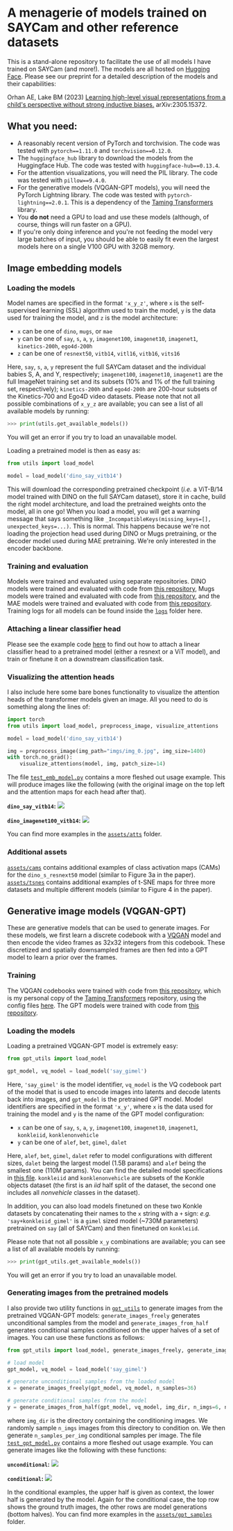# A menagerie of models trained on SAYCam and other reference datasets

This is a stand-alone repository to facilitate the use of all models I have trained on SAYCam (and more!). The models are all hosted on [Hugging Face](https://huggingface.co/eminorhan). Please see our preprint for a detailed description of the models and their capabilities:

Orhan AE, Lake BM (2023) [Learning high-level visual representations from a child's perspective without strong inductive biases.](https://arxiv.org/abs/2305.15372) arXiv:2305.15372.

## What you need:
* A reasonably recent version of PyTorch and torchvision. The code was tested with `pytorch==1.11.0` and `torchvision==0.12.0`.
* The `huggingface_hub` library to download the models from the Huggingface Hub. The code was tested with `huggingface-hub==0.13.4`.
* For the attention visualizations, you will need the PIL library. The code was tested with `pillow==9.4.0`.
* For the generative models (VQGAN-GPT models), you will need the PyTorch Lightning library. The code was tested with `pytorch-lightning==2.0.1`. This is a dependency of the [Taming Transformers](https://github.com/CompVis/taming-transformers) library.
* You **do not** need a GPU to load and use these models (although, of course, things will run faster on a GPU). 
* If you're only doing inference and you're not feeding the model very large batches of input, you should be able to easily fit even the largest models here on a single V100 GPU with 32GB memory.

## Image embedding models

### Loading the models
Model names are specified in the format `'x_y_z'`, where `x` is the self-supervised learning (SSL) algorithm used to train the model, `y` is the data used for training the model, and `z` is the model architecture:

* `x` can be one of `dino`, `mugs`, or `mae`
* `y` can be one of `say`, `s`, `a`, `y`, `imagenet100`, `imagenet10`, `imagenet1`, `kinetics-200h`, `ego4d-200h`
* `z` can be one of `resnext50`, `vitb14`, `vitl16`, `vitb16`, `vits16` 

Here, `say`, `s`, `a`, `y` represent the full SAYCam dataset and the individual babies S, A, and Y, respectively; `imagenet100`, `imagenet10`, `imagenet1` are the full ImageNet training set and its subsets (10% and 1% of the full training set, respectively); `kinetics-200h` and `ego4d-200h` are 200-hour subsets of the Kinetics-700 and Ego4D video datasets. Please note that not all possible combinations of `x_y_z` are available; you can see a list of all available models by running:

```python
>>> print(utils.get_available_models())
```

You will get an error if you try to load an unavailable model.

Loading a pretrained model is then as easy as:

```python
from utils import load_model

model = load_model('dino_say_vitb14')
```

This will download the corresponding pretrained checkpoint (*i.e.* a ViT-B/14 model trained with DINO on the full SAYCam dataset), store it in cache, build the right model architecture, and load the pretrained weights onto the model, all in one go! When you load a model, you will get a warning message that says something like `_IncompatibleKeys(missing_keys=[], unexpected_keys=...)`. This is normal. This happens because we're not loading the projection head used during DINO or Mugs pretraining, or the decoder model used during MAE pretraining. We're only interested in the encoder backbone.

### Training and evaluation
Models were trained and evaluated using separate repositories. DINO models were trained and evaluated with code from [this repository](https://github.com/eminorhan/dino), Mugs models were trained and evaluated with code from [this repository](https://github.com/eminorhan/mugs), and the MAE models were trained and evaluated with code from [this repository](https://github.com/eminorhan/mae). Training logs for all models can be found inside the [`logs`](https://github.com/eminorhan/silicon-menagerie/tree/master/logs) folder here.

### Attaching a linear classifier head
Please see the example code [here](https://github.com/eminorhan/dino/blob/master/eval_linear.py) to find out how to attach a linear classifier head to a pretrained model (either a resnext or a ViT model), and train or finetune it on a downstream classification task.

### Visualizing the attention heads
I also include here some bare bones functionality to visualize the attention heads of the transformer models given an image. All you need to do is something along the lines of:

```python
import torch
from utils import load_model, preprocess_image, visualize_attentions

model = load_model('dino_say_vitb14')

img = preprocess_image(img_path="imgs/img_0.jpg", img_size=1400)
with torch.no_grad():
    visualize_attentions(model, img, patch_size=14)
```

The file [`test_emb_model.py`](https://github.com/eminorhan/silicon-menagerie/blob/master/test_emb_model.py) contains a more fleshed out usage example. This will produce images like the following (with the original image on the top left and the attention maps for each head after that).

**`dino_say_vitb14`:**
![](assets/atts/dino_say_vitb14_img_0.jpeg)

**`dino_imagenet100_vitb14`:**
![](assets/atts/dino_imagenet100_vitb14_img_0.jpeg)

You can find more examples in the [`assets/atts`](https://github.com/eminorhan/silicon-menagerie/tree/master/assets/atts) folder.

### Additional assets
[`assets/cams`](https://github.com/eminorhan/silicon-menagerie/tree/master/assets/cams) contains additional examples of class activation maps (CAMs) for the `dino_s_resnext50` model (similar to Figure 3a in the paper). [`assets/tsnes`](https://github.com/eminorhan/silicon-menagerie/tree/master/assets/tsnes) contains additional examples of t-SNE maps for three more datasets and multiple different models (similar to Figure 4 in the paper).

## Generative image models (VQGAN-GPT)

These are generative models that can be used to generate images. For these models, we first learn a discrete codebook with a [VQGAN](https://github.com/CompVis/taming-transformers) model and then encode the video frames as 32x32 integers from this codebook. These discretized and spatially downsampled frames are then fed into a GPT model to learn a prior over the frames. 

### Training
The VQGAN codebooks were trained with code from [this repository](https://github.com/eminorhan/vqgan), which is my personal copy of the [Taming Transformers](https://github.com/CompVis/taming-transformers) repository, using the config files [here](https://github.com/eminorhan/vqgan/tree/master/configs). The GPT models were trained with code from [this repository](https://github.com/eminorhan/vqgan-gpt).

### Loading the models
Loading a pretrained VQGAN-GPT model is extremely easy:

```python
from gpt_utils import load_model

gpt_model, vq_model = load_model('say_gimel')
```

Here, `'say_gimel'` is the model identifier, `vq_model` is the VQ codebook part of the model that is used to encode images into latents and decode latents back into images, and `gpt_model` is the pretrained GPT model. Model identifiers are specified in the format `'x_y'`, where `x` is the data used for training the model and `y` is the name of the GPT model configuration:

* `x` can be one of `say`, `s`, `a`, `y`, `imagenet100`, `imagenet10`, `imagenet1`, `konkleiid`, `konklenonvehicle`
* `y` can be one of `alef`, `bet`, `gimel`, `dalet`

Here, `alef`, `bet`, `gimel`, `dalet` refer to model configurations with different sizes, `dalet` being the largest model (1.5B params) and `alef` being the smallest one (110M params). You can find the detailed model specifications in [this file](https://github.com/eminorhan/silicon-menagerie/blob/master/gptmodel.py). `konkleiid` and `konklenonvehicle` are subsets of the Konkle objects dataset (the first is an *iid* half split of the dataset, the second one includes all *nonvehicle* classes in the dataset). 

In addition, you can also load models finetuned on these two Konkle datasets by concatenating their names to the `x` string with a `+` sign: *e.g.* `'say+konkleiid_gimel'` is a `gimel` sized model (~730M parameters) pretrained on `say` (all of SAYCam) and then finetuned on `konkleiid`.

Please note that not all possible `x_y` combinations are available; you can see a list of all available models by running:

```python
>>> print(gpt_utils.get_available_models())
```

You will get an error if you try to load an unavailable model.

### Generating images from the pretrained models

I also provide two utility functions in [`gpt_utils`](https://github.com/eminorhan/silicon-menagerie/blob/master/gpt_utils.py) to generate images from the pretrained VQGAN-GPT models: `generate_images_freely` generates unconditional samples from the model and `generate_images_from_half` generates conditional samples conditioned on the upper halves of a set of images. You can use these functions as follows:

```python
from gpt_utils import load_model, generate_images_freely, generate_images_from_half

# load model
gpt_model, vq_model = load_model('say_gimel')

# generate unconditional samples from the loaded model
x = generate_images_freely(gpt_model, vq_model, n_samples=36)

# generate conditional samples from the model
y = generate_images_from_half(gpt_model, vq_model, img_dir, n_imgs=6, n_samples_per_img=6)
```

where `img_dir` is the directory containing the conditioning images. We randomly sample `n_imgs` images from this directory to condition on. We then generate `n_samples_per_img` conditional samples per image. The file [`test_gpt_model.py`](https://github.com/eminorhan/silicon-menagerie/blob/master/test_gpt_model.py) contains a more fleshed out usage example. You can generate images like the following with these functions:

**`unconditional`:**
![](assets/gpt_samples/free_samples_from_say_gimel_1.png)

**`conditional`:**
![](assets/gpt_samples/conditional_samples_from_say_gimel_0.png)

In the conditional examples, the upper half is given as context, the lower half is generated by the model. Again for the conditional case, the top row shows the ground truth images, the other rows are model generations (bottom halves). You can find more examples in the [`assets/gpt_samples`](https://github.com/eminorhan/silicon-menagerie/tree/master/assets/gpt_samples) folder.
